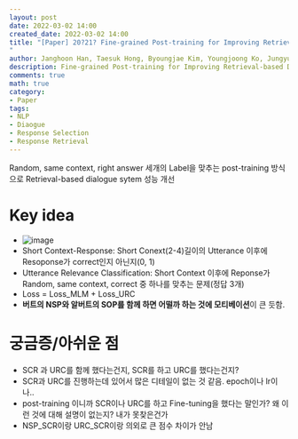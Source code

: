 ```yaml
---
layout: post
date: 2022-03-02 14:00
created_date: 2022-03-02 14:00
title: "[Paper] 20?21? Fine-grained Post-training for Improving Retrieval-based Dialogue
"
author: Janghoon Han, Taesuk Hong, Byoungjae Kim, Youngjoong Ko, Jungyun Seo @ 서강대, 성균관대, LG AI research
description: Fine-grained Post-training for Improving Retrieval-based Dialogue
comments: true
math: true
category: 
- Paper
tags:
- NLP
- Diaogue
- Response Selection
- Response Retrieval
---
```


Random, same context, right answer 세개의 Label을 맞추는 post-training 방식으로 Retrieval-based dialogue sytem 성능 개선
<!--more-->

# Key idea
- ![image](https://user-images.githubusercontent.com/18374514/205480399-024b80b8-4d3b-4c0d-9f1f-07e7ef1c2f4e.png)
- Short Context-Response: Short Conext(2-4)길이의 Utterance 이후에 Resoponse가 correct인지 아닌지(0, 1)
- Utterance Relevance Classification: Short Context 이후에 Reponse가 Random, same context, correct 중 하나를 맞추는 문제(정답 3개)
- Loss = Loss_MLM + Loss_URC
- **버트의 NSP와 알버트의 SOP를 함께 하면 어떨까 하는 것에 모티베이션**이 큰 듯함.

# 궁금증/아쉬운 점
- SCR 과 URC를 함께 했다는건지, SCR를 하고 URC를 했다는건지?
- SCR과 URC를 진행하는데 있어서 많은 디테일이 없는 것 같음. epoch이나 lr이나.. 
- post-training 이니까 SCR이나 URC를 하고 Fine-tuning을 했다는 말인가? 왜 이런 것에 대해 설명이 없는지? 내가 못찾은건가
- NSP_SCR이랑 URC_SCR이랑 의외로 큰 점수 차이가 안남
